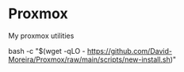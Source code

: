 # Proxmox
My proxmox utilities

bash -c "$(wget -qLO - https://github.com/David-Moreira/Proxmox/raw/main/scripts/new-install.sh)"
